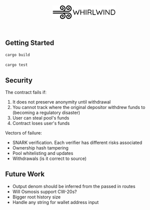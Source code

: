 <br/><br/>

<p align="center">
	<img src="/whirlwind-logo.png" width="200"/>
</p>
<br/>

## Getting Started

```
cargo build

cargo test
```

## Security

The contract fails if:

1. It does not preserve anonymity until withdrawal
2. You cannot track where the original depositor withdrew funds to (becoming a regulatory disaster)
3. User can steal pool's funds
4. Contract loses user's funds

Vectors of failure:

- SNARK verification. Each verifier has different risks associated
- Ownership hash tampering
- Pool whitelisting and updates
- Withdrawals (is it correct to source)

## Future Work

- Output denom should be inferred from the passed in routes
- Will Osmosis support CW-20s?
- Bigger root history size
- Handle any string for wallet address input
